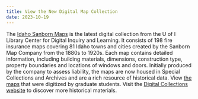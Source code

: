 ```yaml
---
title: View the New Digital Map Collection
date: 2023-10-19
---
```


The [Idaho Sanborn Maps](https://www.lib.uidaho.edu/digital/sanborn/) is the latest digital collection from the U of I Library Center for Digital Inquiry and Learning. It consists of 198 fire insurance maps covering 81 Idaho towns and cities created by the Sanborn Map Company from the 1880s to 1920s. Each map contains detailed information, including building materials, dimensions, construction type, property boundaries and locations of windows and doors. Initially produced by the company to assess liability, the maps are now housed in Special Collections and Archives and are a rich resource of historical data. View [the maps](https://www.lib.uidaho.edu/digital/sanborn/browse.html) that were digitized by graduate students. Visit the [Digital Collections website](https://www.lib.uidaho.edu/digital/) to discover more historical materials.